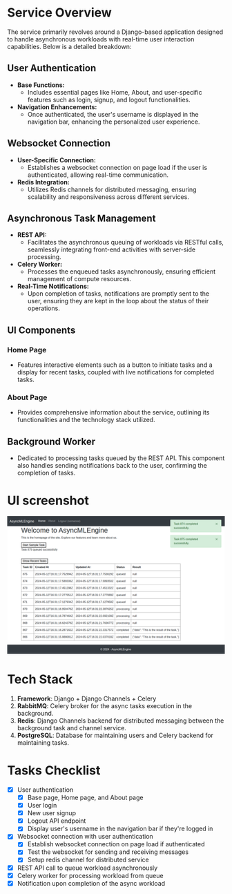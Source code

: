 # Service Overview

The service primarily revolves around a Django-based application designed to handle asynchronous workloads with real-time user interaction capabilities. Below is a detailed breakdown:

## User Authentication
- **Base Functions:**
  - Includes essential pages like Home, About, and user-specific features such as login, signup, and logout functionalities.
- **Navigation Enhancements:**
  - Once authenticated, the user's username is displayed in the navigation bar, enhancing the personalized user experience.

## Websocket Connection
- **User-Specific Connection:**
  - Establishes a websocket connection on page load if the user is authenticated, allowing real-time communication.
- **Redis Integration:**
  - Utilizes Redis channels for distributed messaging, ensuring scalability and responsiveness across different services.

## Asynchronous Task Management
- **REST API:**
  - Facilitates the asynchronous queuing of workloads via RESTful calls, seamlessly integrating front-end activities with server-side processing.
- **Celery Worker:**
  - Processes the enqueued tasks asynchronously, ensuring efficient management of compute resources.
- **Real-Time Notifications:**
  - Upon completion of tasks, notifications are promptly sent to the user, ensuring they are kept in the loop about the status of their operations.

## UI Components

### Home Page
- Features interactive elements such as a button to initiate tasks and a display for recent tasks, coupled with live notifications for completed tasks.

### About Page
- Provides comprehensive information about the service, outlining its functionalities and the technology stack utilized.

## Background Worker
- Dedicated to processing tasks queued by the REST API. This component also handles sending notifications back to the user, confirming the completion of tasks.

# UI screenshot
![UI screenshot with notifications](assets/images/UI_Screenshot.png)

# Tech Stack

1. **Framework**: Django + Django Channels + Celery
2. **RabbitMQ**: Celery broker for the async tasks execution in the background.
3. **Redis**: Django Channels backend for distributed messaging between the background task and channel service.
4. **PostgreSQL**: Database for maintaining users and Celery backend for maintaining tasks.

# Tasks Checklist

- [x]  User authentication
    - [x]  Base page, Home page, and About page
    - [x]  User login
    - [x]  New user signup
    - [x]  Logout API endpoint
    - [x]  Display user's username in the navigation bar if they're logged in
- [x]  Websocket connection with user authentication
    - [x]  Establish websocket connection on page load if authenticated
    - [x]  Test the websocket for sending and receiving messages
    - [x]  Setup redis channel for distributed service
- [x]  REST API call to queue workload asynchronously
- [x]  Celery worker for processing workload from queue
- [x]  Notification upon completion of the async workload

